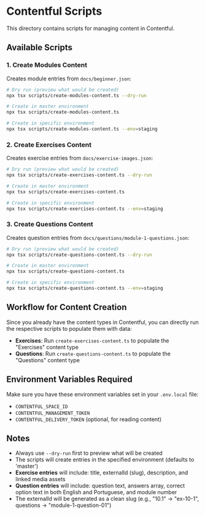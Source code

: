 # Contentful Scripts

This directory contains scripts for managing content in Contentful.

## Available Scripts

### 1. Create Modules Content

Creates module entries from `docs/beginner.json`:

```bash
# Dry run (preview what would be created)
npx tsx scripts/create-modules-content.ts --dry-run

# Create in master environment
npx tsx scripts/create-modules-content.ts

# Create in specific environment
npx tsx scripts/create-modules-content.ts --env=staging
```

### 2. Create Exercises Content

Creates exercise entries from `docs/exercise-images.json`:

```bash
# Dry run (preview what would be created)
npx tsx scripts/create-exercises-content.ts --dry-run

# Create in master environment
npx tsx scripts/create-exercises-content.ts

# Create in specific environment
npx tsx scripts/create-exercises-content.ts --env=staging
```

### 3. Create Questions Content

Creates question entries from `docs/questions/module-1-questions.json`:

```bash
# Dry run (preview what would be created)
npx tsx scripts/create-questions-content.ts --dry-run

# Create in master environment
npx tsx scripts/create-questions-content.ts

# Create in specific environment
npx tsx scripts/create-questions-content.ts --env=staging
```

## Workflow for Content Creation

Since you already have the content types in Contentful, you can directly run the respective scripts to populate them with data:

- **Exercises**: Run `create-exercises-content.ts` to populate the "Exercises" content type
- **Questions**: Run `create-questions-content.ts` to populate the "Questions" content type

## Environment Variables Required

Make sure you have these environment variables set in your `.env.local` file:

- `CONTENTFUL_SPACE_ID`
- `CONTENTFUL_MANAGEMENT_TOKEN`
- `CONTENTFUL_DELIVERY_TOKEN` (optional, for reading content)

## Notes

- Always use `--dry-run` first to preview what will be created
- The scripts will create entries in the specified environment (defaults to 'master')
- **Exercise entries** will include: title, externalId (slug), description, and linked media assets
- **Question entries** will include: question text, answers array, correct option text in both English and Portuguese, and module number
- The externalId will be generated as a clean slug (e.g., "10.1" → "ex-10-1", questions → "module-1-question-01")
